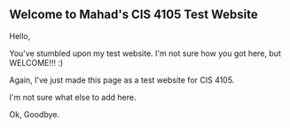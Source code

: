 ## Welcome to Mahad's CIS 4105 Test Website

Hello,

You've stumbled upon my test website. I'm not sure how you got here, but WELCOME!!! :)

Again, I've just made this page as a test website for CIS 4105.

I'm not sure what else to add here.

Ok, Goodbye.
